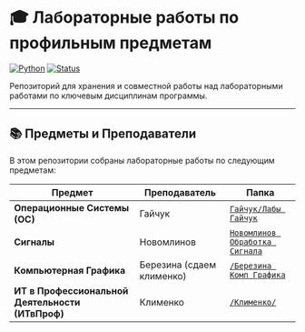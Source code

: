 # 🎓 Лабораторные работы по профильным предметам

[![Python](https://img.shields.io/badge/Python-3.x-blue?logo=python)](https://python.org)
[![Status](https://img.shields.io/badge/Status-In%20Progress-yellow)]()

Репозиторий для хранения и совместной работы над лабораторными работами по ключевым дисциплинам программы.

---

## 📚 Предметы и Преподаватели

В этом репозитории собраны лабораторные работы по следующим предметам:

| Предмет | Преподаватель | Папка |
|---------|---------------|--------|
| **Операционные Системы (ОС)** | Гайчук | [`Гайчук/Лабы Гайчук`](./os_gaychuk) |
| **Сигналы** | Новомлинов | [`Новомлинов Обработка Сигнала`](./signals_klimenko) |
| **Компьютерная Графика** | Березина (сдаем клименко) | [`/Березина Комп Графика`](./graphics_novomlinov) |
| **ИТ в Профессиональной Деятельности (ИТвПроф)** | Клименко | [`/Клименко/`](./it_prof_novomlinov) |
